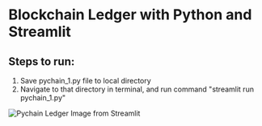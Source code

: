 # Blockchain Ledger with Python and Streamlit

## Steps to run:

1. Save pychain_1.py file to local directory
2. Navigate to that directory in terminal, and run command "streamlit run pychain_1.py"



![Pychain Ledger Image from Streamlit](Images/streamlit.jpg)
